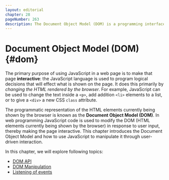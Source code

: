 ```yaml
---
layout: editorial
chapter: 28
pageNumber: 263
description: The Document Object Model (DOM) is a programming interface that represents the structure of a web document, such as HTML or XML, as a tree of objects. This hierarchical tree allows developers to access and manipulate elements, attributes, and content within the webpage using JavaScript. Each part of the document, including elements like headers, paragraphs, and links, is represented as a node in the DOM tree. 
---
```


# Document Object Model (DOM) {#dom}

The primary purpose of using JavaScript in a web page is to make that page **interactive**: the JavaScript language is used to program logical decisions that will effect what is shown on the page. It does this primarily by _changing the HTML rendered by the browser_. For example, JavaScript can be used to change the text inside a `<p>`, add addition `<li>` elements to a list, or to give a `<div>` a new CSS `class` attribute. 

The programmatic representation of the HTML elements currently being shown by the browser is known as the **Document Object Model (DOM)**. In web programming JavaScript code is used to modify the DOM (HTML elements currently being shown by the browser) in response to user input, thereby making the page interactive. This chapter introduces the Document Object Model and how to use JavaScript to manipulate it through user-driven interaction.

In this chapter, we will explore following topics:
* [DOM API](./dom-api.md)
* [DOM Manipulation](./dom-manipulation.md)
* [Listening of events](./listening-of-events.md)